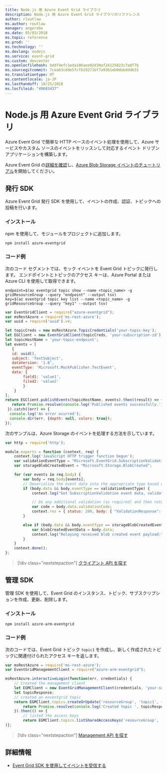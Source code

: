 ```yaml
---
title: Node.js 用 Azure Event Grid ライブラリ
description: Node.js 用 Azure Event Grid ライブラリのリファレンス
author: rloutlaw
ms.author: routlaw
manager: angerobe
ms.date: 05/03/2018
ms.topic: reference
ms.prod: ''
ms.technology: ''
ms.devlang: nodejs
ms.service: event-grid
ms.custom: devcenter
ms.openlocfilehash: bddf4efc1eda186aee92d30af24125823c7a8f7b
ms.sourcegitcommit: 7cea63cdde5fcfb19271bf7a93b1eb0dabdddb31
ms.translationtype: HT
ms.contentlocale: ja-JP
ms.lasthandoff: 10/25/2018
ms.locfileid: "49683437"
---
```

# <a name="azure-event-grid-libraries-for-nodejs"></a>Node.js 用 Azure Event Grid ライブラリ

Azure Event Grid で簡単な HTTP ベースのイベント処理を使用して、Azure サービスやカスタム ソースのイベントをリッスンして対応するイベント ドリブン アプリケーションを構築します。

Azure Event Grid の[詳細を確認](/azure/event-grid/overview)し、[Azure Blob Storage イベントのチュートリアル](/azure/storage/blobs/storage-blob-event-quickstart)を開始してください。 

## <a name="publish-sdk"></a>発行 SDK

Azure Event Grid 発行 SDK を使用して、イベントの作成、認証、トピックへの投稿を行います。

### <a name="installation"></a>インストール

npm を使用して、モジュールをプロジェクトに追加します。

```bash
npm install azure-eventgrid
```

### <a name="example-code"></a>コード例

次のコード セグメントでは、モック イベントを Event Grid トピックに発行します。 エンドポイントとトピックのアクセス キーは、Azure Portal または Azure CLI を使用して取得できます。

```azurecli-interactive
endpoint=$(az eventgrid topic show --name <topic_name> -g gridResourceGroup --query "endpoint" --output tsv)
key=$(az eventgrid topic key list --name <topic_name> -g gridResourceGroup --query "key1" --output tsv)
```

```javascript
var EventGridClient = require("azure-eventgrid");
var msRestAzure = require('ms-rest-azure');
var uuid = require('uuid').v4;

let topicCreds = new msRestAzure.TopicCredentials('your-topic-key');
let EGClient = new EventGridClient(topicCreds, 'your-subscription-id');
let topicHostName = 'your-topic-endpoint';
let events = [
   {
   id: uuid(),
   subject: 'TestSubject',
   dataVersion: '1.0',
   eventType: 'Microsoft.MockPublisher.TestEvent',
   data: {
        field1: 'value1',
        filed2: 'value2'
        }
    }
];
return EGClient.publishEvents(topicHostName, events).then((result) => {
   return Promise.resolve(console.log('Published events successfully.'));
 }).catch((err) => {
  console.log('An error ocurred');
  console.dir(err, {depth: null, colors: true});
});
```

次のサンプルは、Azure Storage のイベントを処理する方法を示しています。

```javascript
var http = require('http');

module.exports = function (context, req) {
    context.log('JavaScript HTTP trigger function begun');
    var validationEventType = "Microsoft.EventGrid.SubscriptionValidationEvent";
    var storageBlobCreatedEvent = "Microsoft.Storage.BlobCreated";

    for (var events in req.body) {
        var body = req.body[events];
        // Deserialize the event data into the appropriate type based on event type  
        if (body.data && body.eventType == validationEventType) {
            context.log("Got SubscriptionValidation event data, validation code: " + body.data.validationCode + " topic: " + body.topic);

            // Do any additional validation (as required) and then return back the below response
            var code = body.data.validationCode;
            context.res = { status: 200, body: { "ValidationResponse": code } };
        }

        else if (body.data && body.eventType == storageBlobCreatedEvent) {
            var blobCreatedEventData = body.data;
            context.log("Relaying received blob created event payload:" + JSON.stringify(blobCreatedEventData));
        }
    }
    context.done();
};
```

> [!div class="nextstepaction"]
> [クライアント API を探す](/javascript/api/overview/azure/eventgrid/client)

## <a name="management-sdk"></a>管理 SDK

管理 SDK を使用して、Event Grid のインスタンス、トピック、サブスクリプションを作成、更新、削除します。

### <a name="installation"></a>インストール

```
npm install azure-arm-eventgrid
```

### <a name="example-code"></a>コード例

次のコードでは、Event Grid トピック `topic1` を作成し、新しく作成されたトピックに関連付けられたアクセス キーを返します。

```javascript
var msRestAzure = require('ms-rest-azure');
var EventGridManagementClient = require("azure-arm-eventgrid");

msRestAzure.interactiveLogin(function(err, credentials) {
    // Created the management client
    let EGMClient = new EventGridManagementClient(credentials, 'your-subscription-id');
    let topicResponse;
    // created an enventgrid topic
    return EGMClient.topics.createOrUpdate('resourceGroup', 'topic1', { location: 'westus' }).then((topicResponse) => {
        return Promise.resolve(console.log('Created topic ', topicResponse));
    }).then(() => {
        // listed the access keys
        return EGMClient.topics.listSharedAccessKeys('resourceGroup', 'topic1')}
)};
```

> [!div class="nextstepaction"]
> [Management API を探す](/javascript/api/overview/azure/eventgrid/management)

## <a name="learn-more"></a>詳細情報

- [Event Grid SDK を使用してイベントを受信する](/azure/event-grid/receive-events)

